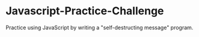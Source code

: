 # Javascript-Practice-Challenge
Practice using JavaScript by writing a "self-destructing message" program.
